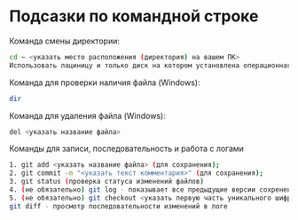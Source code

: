 # Подсазки по командной строке

Команда смены директории:
```sh
cd ~ <указать место расположения (директория) на вашем ПК> 
Использовать лациницу и только диск на котором установлена операционная система
```
Команда для проверки наличия файла (Windows):
```sh
dir
```
Команда для удаления файла (Windows):
```sh
del <указать название файла>
```
Команды для записи, последовательность и работа с логами
```sh
1. git add <указать название файла> (для сохранения);
2. git commit -m "<указать текст комментария>" (для сохранения);
3. git status (проверка статуса изменений файлов)
4. (не обязательно) git log - показывает все предыдущие версии сохренения с уникальным 40 значным шифром (git log --oneline (сокращеная версия));
5. (не обязательно) git checkout <указать первую часть уникального шифра> или git checkout master - переход к нужной версии (например откатиться назад) сохренения.
git diff - просмотр последовательности изменений в логе